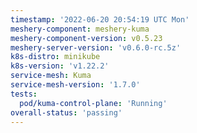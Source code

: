 ```yaml
---
timestamp: '2022-06-20 20:54:19 UTC Mon'
meshery-component: meshery-kuma
meshery-component-version: v0.5.23
meshery-server-version: 'v0.6.0-rc.5z'
k8s-distro: minikube
k8s-version: 'v1.22.2'
service-mesh: Kuma
service-mesh-version: '1.7.0'
tests:
  pod/kuma-control-plane: 'Running'
overall-status: 'passing'
---
```


